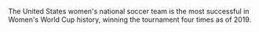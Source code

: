 The United States women's national soccer team is the most successful in Women's World Cup history, winning the tournament four times as of 2019.
